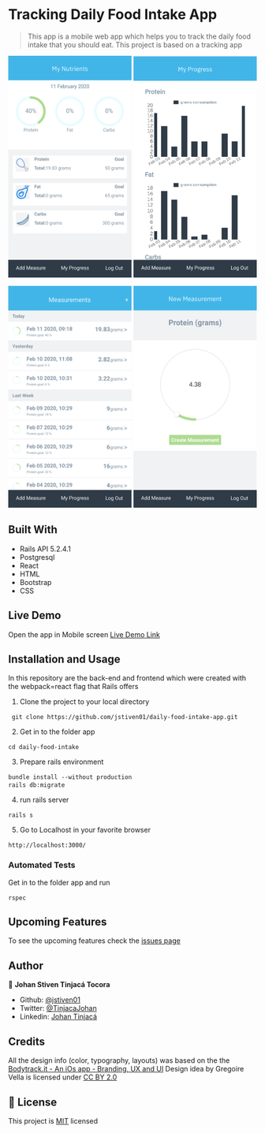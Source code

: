 # Tracking Daily Food Intake App

> This app is a mobile web app which helps you to track the daily food intake that you should eat. This project is based on a tracking app

<img src="./docs/main.png" width="250px" height="450px">  <img src="./docs/progress.png" width="250px" height="450px">

<img src="./docs/measurements.png" width="250px" height="450px">  <img src="./docs/new.png" width="250px" height="450px">

## Built With

- Rails API 5.2.4.1
- Postgresql
- React
- HTML
- Bootstrap
- CSS

## Live Demo

Open the app in Mobile screen
[Live Demo Link](https://fast-shelf-63763.herokuapp.com/)

## Installation and Usage

In this repository are the back-end and frontend which were created with the webpack=react flag that Rails offers

1. Clone the project to your local directory

```
 git clone https://github.com/jstiven01/daily-food-intake-app.git
```

2. Get in to the folder app

```
cd daily-food-intake
```
3. Prepare rails environment

```
bundle install --without production
rails db:migrate
```

4. run rails server

```
rails s
```

5. Go to Localhost in your favorite browser

```
http://localhost:3000/
```

### Automated Tests
Get in to the folder app and run

```
rspec
```

## Upcoming Features

To see the upcoming features check the [issues page](https://github.com/jstiven01/daily-food-intake-app/issues)

## Author

👤 **Johan Stiven Tinjacá Tocora**

- Github: [@jstiven01](https://github.com/jstiven01)
- Twitter: [@TinjacaJohan](https://twitter.com/TinjacaJohan)
- Linkedin: [Johan Tinjacá](https://www.linkedin.com/in/johanstiventinjaca/)

## Credits

All the design info (color, typography, layouts) was based on the the [Bodytrack.it - An iOs app - Branding, UX and UI](https://www.behance.net/gallery/13271423/Bodytrackit-An-iOs-app-Branding-UX-and-UI) Design idea by Gregoire Vella is licensed under [CC BY 2.0](https://creativecommons.org/licenses/by/2.0/)

## 📝 License

This project is [MIT](lic.url) licensed
